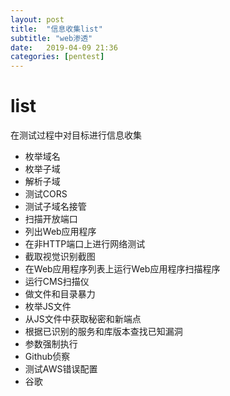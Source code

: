 ```yaml
---
layout: post
title:  "信息收集list"
subtitle: "web渗透"
date:   2019-04-09 21:36
categories: [pentest]
---
```

<!-- more -->
# list
在测试过程中对目标进行信息收集
* 枚举域名
* 枚举子域
* 解析子域
* 测试CORS
* 测试子域名接管
* 扫描开放端口
* 列出Web应用程序
* 在非HTTP端口上进行网络测试
* 截取视觉识别截图
* 在Web应用程序列表上运行Web应用程序扫描程序
* 运行CMS扫描仪
* 做文件和目录暴力
* 枚举JS文件
* 从JS文件中获取秘密和新端点
* 根据已识别的服务和库版本查找已知漏洞
* 参数强制执行
* Github侦察
* 测试AWS错误配置
* 谷歌

